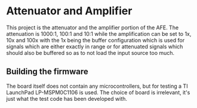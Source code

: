 # Attenuator and Amplifier

This project is the attenuator and the amplifier portion of the AFE.
The attenuation is 1000:1, 100:1 and 10:1 while the amplification can be set to 1x, 10x and 100x with the 1x being the buffer
configuration which is used for signals which are either exactly in range or for attenuated signals which should also be buffered
so as to not load the input source too much.

## Building the firmware

The board itself does not contain any microcontrollers, but for testing a TI LaunchPad LP-MSPM0C1106 is used. The choice of board is irrelevant,
it's just what the test code has been developed with.
